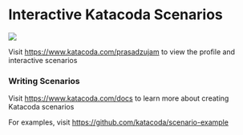 # Interactive Katacoda Scenarios

[![](http://shields.katacoda.com/katacoda/prasadzujam/count.svg)](https://www.katacoda.com/prasadzujam "Get your profile on Katacoda.com")

Visit https://www.katacoda.com/prasadzujam to view the profile and interactive scenarios

### Writing Scenarios
Visit https://www.katacoda.com/docs to learn more about creating Katacoda scenarios

For examples, visit https://github.com/katacoda/scenario-example

